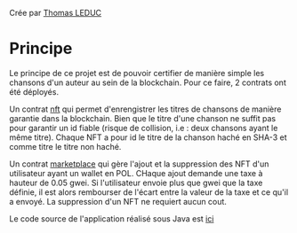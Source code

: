Crée par [Thomas LEDUC](https://github.com/TakyL)
# Principe

Le principe de ce projet est de pouvoir certifier de manière simple les chansons d'un auteur au sein de la blockchain. Pour ce faire,  2 contrats ont été déployés.

Un contrat [nft](https://polygonscan.com/address/0xA7F2Be4e39Cb23F8a60a4E0C5408CA2570dC405d) qui permet d'enrengistrer les titres de chansons de manière garantie dans la blockchain. Bien que le titre d'une chanson ne suffit pas pour garantir un id fiable (risque de collision, i.e : deux chansons ayant le même titre). Chaque NFT a pour id le titre de la chanson haché en SHA-3 et comme titre le titre non haché. 

Un contrat [marketplace](https://polygonscan.com/address/0xBC3911AbCe626aBF7389c8781aC2b3f1D71DD257) qui gère l'ajout et la suppression des NFT d'un utilisateur ayant un wallet en POL. CHaque ajout demande une taxe à hauteur de 0.05 gwei. Si l'utilisateur envoie plus que gwei que la taxe définie, il est alors rembourser de l'écart entre la valeur de la taxe et ce qu'il a envoyé. La suppression d'un NFT ne requiert aucun cout. 

Le code source de l'application réalisé sous Java est [ici](https://github.com/TakyL/nft_marketplace_java)
